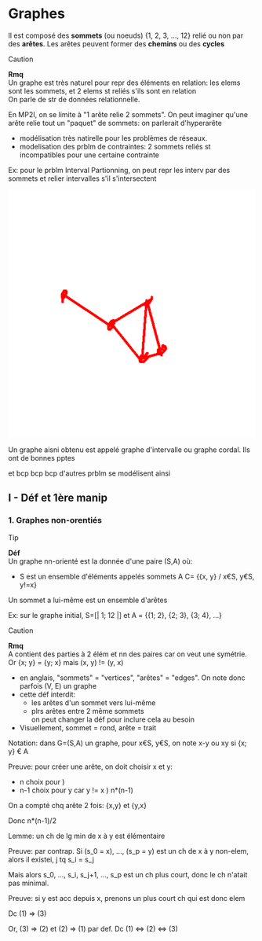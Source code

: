 # Graphes


Il est composé des **sommets** (ou noeuds) {1, 2, 3, ..., 12} relié ou non par des **arêtes**. Les arêtes peuvent former des **chemins** ou des **cycles**


> [!CAUTION]
> **Rmq**<br>
> Un graphe est très naturel pour repr des éléments en relation: les elems sont les sommets, et 2 elems st reliés s'ils sont en relation<br>
> On parle de str de données relationnelle.

En MP2I, on se limite à "1 arête relie 2 sommets". On peut imaginer qu'une arête relie tout un "paquet" de sommets: on parlerait d'hyperarête

- modélisation très natirelle pour les problèmes de réseaux.
- modelisation des prblm de contraintes: 2 sommets reliés st incompatibles pour une certaine contrainte

Ex: pour le prblm Interval Partionning, on peut repr les interv par des sommets et relier  intervalles s'il s'intersectent

<img src="graph_dinte.png">

Un graphe aisni obtenu est appelé graphe d'intervalle ou graphe cordal. Ils ont de bonnes pptes

et bcp bcp bcp d'autres prblm se modélisent ainsi

## I - Déf et 1ère manip

### 1. Graphes non-orentiés

> [!TIP]
> **Déf**<br>
> Un graphe nn-orienté est la donnée d'une paire (S,A) où:
> - S est un ensemble d'éléments appelés sommets
> A C= {{x, y} / x€S, y€S, y!=x}
>
> Un sommet a lui-même est un ensemble d'arêtes

Ex: sur le graphe initial, S=[| 1; 12 |] et A = {{1; 2}, {2; 3}, {3; 4}, ...}

> [!CAUTION]
> **Rmq**<br>
> A contient des parties à 2 élém et nn des paires car on veut une symétrie. Or {x; y} = {y; x} mais (x, y) != (y, x)

- en anglais, "sommets" = "vertices", "arêtes" = "edges". On note donc parfois (V, E) un graphe
- cette déf interdit:
  - les arêtes d'un sommet vers lui-même
  - plrs arêtes entre 2 même sommets<br>on peut changer la déf pour inclure cela au besoin
- Visuellement, sommet = rond, arête = trait

Notation: dans G=(S,A) un graphe, pour x€S, y€S, on note x-y ou xy si {x; y} € A


Preuve: pour créer une arête, on doit choisir x et y:
- n choix pour                   ) 
- n-1 choix pour y car y != x    ) n*(n-1)

On a compté chq arête 2 fois: {x,y} et {y,x}

Donc n*(n-1)/2

Lemme: un ch de lg min de x à y est élémentaire

Preuve: par contrap. Si (s_0 = x), ..., (s_p = y) est un ch de x à y non-elem, alors il existei, j tq s_i = s_j

Mais alors s_0, ..., s_i, s_j+1, ..., s_p est un ch plus court, donc le ch n'atait pas minimal.

Preuve: si y est acc depuis x, prenons un plus court ch qui est donc elem

Dc (1) => (3)

Or, (3) => (2) et (2) => (1) par def. Dc (1) <=> (2) <=> (3)

